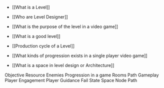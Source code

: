 - [[What is a Level]]
- [[Who are Level Designer]]
- [[What is the purpose of the level in a video game]]
- [[What is a good level]]


- [[Production cycle of a Level]]
- [[What kinds of progression exists in a single player video game]]



- [[What is a space in level design or Architecture]]


Objective
Resource
Enemies
Progression in a game
Rooms
Path
Gameplay
Player Engagement
Player Guidance
Fail State
Space
Node
Path
